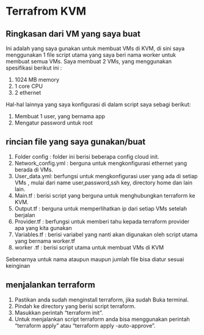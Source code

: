 
# Terrafrom KVM

## Ringkasan dari VM yang saya buat

Ini adalah yang saya gunakan untuk membuat VMs di KVM, di sini saya menggunakan 1 file script utama yang saya beri nama worker untuk membuat semua VMs.
Saya membuat 2 VMs, yang menggunakan spesifikasi berikut ini :

1. 1024 MB memory
2. 1 core CPU
3. 2 ethernet

Hal-hal lainnya yang saya konfigurasi di dalam script saya sebagi berikut:

1. Membuat 1 user, yang bernama app
2. Mengatur password untuk root

## rincian file yang saya gunakan/buat

1. Folder config : folder ini berisi beberapa config cloud init.
2. Network_config.yml : berguna untuk mengkonfigurasi ethernet yang berada di VMs.
3. User_data.yml: berfungsi untuk mengkonfigurasi user yang ada di setiap VMs , mulai dari name user,password,ssh key, directory home dan lain lain.
4. Main.tf : berisi script yang berguna untuk menghubungkan terraform ke KVM.
5. Output.tf : berguna untuk memperlihatkan ip dari setiap VMs setelah berjalan
6. Provider.tf : berfungsi untuk memberi tahu kepada terraform provider apa yang kita gunakan
7. Variables.tf : berisi variabel yang nanti akan digunakan oleh script utama yang bernama worker.tf
8. worker .tf : berisi script utama untuk membuat VMs di KVM

Sebenarnya untuk nama ataupun maupun jumlah file bisa diatur sesuai keinginan

## menjalankan terraform

1. Pastikan anda sudah menginstall terraform, jika sudah Buka terminal.
2. Pindah ke directory yang berisi script terraform.
3. Masukkan perintah “terraform init”.
4. Untuk menjalankan script terraform anda bisa menggunakan perintah “terraform apply” atau “terraform apply -auto-approve”.
